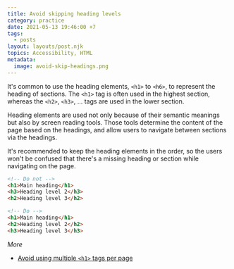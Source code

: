```yaml
---
title: Avoid skipping heading levels
category: practice
date: 2021-05-13 19:46:00 +7
tags:
  - posts
layout: layouts/post.njk
topics: Accessibility, HTML
metadata:
  image: avoid-skip-headings.png
---
```


It's common to use the heading elements, `<h1>` to `<h6>`, to represent the heading of sections.
The `<h1>` tag is often used in the highest section, whereas the `<h2>`, `<h3>`, ... tags are used in the lower section.

Heading elements are used not only because of their semantic meanings but also by screen reading tools. Those tools determine the content of the page based on the headings, and allow users to navigate between sections via the headings.

It's recommended to keep the heading elements in the order, so the users won't be confused that there's a missing heading or section while navigating on the page.

```html
<!-- Do not -->
<h1>Main heading</h1>
<h3>Heading level 2</h3>
<h2>Heading level 3</h2>

<!-- Do -->
<h1>Main heading</h1>
<h2>Heading level 2</h2>
<h3>Heading level 3</h3>
```

_More_

* [Avoid using multiple `<h1>` tags per page](/avoid-using-multiple-h1-tags-per-page.html)